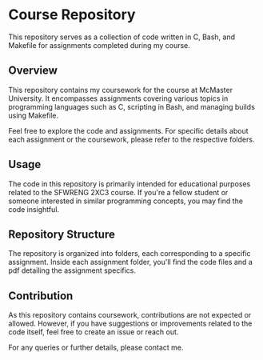 # Course Repository

This repository serves as a collection of code written in C, Bash, and Makefile for assignments completed during my course.

## Overview

This repository contains my coursework for the course at McMaster University. It encompasses assignments covering various topics in programming languages such as C, scripting in Bash, and managing builds using Makefile.

Feel free to explore the code and assignments. For specific details about each assignment or the coursework, please refer to the respective folders.

## Usage

The code in this repository is primarily intended for educational purposes related to the SFWRENG 2XC3 course. If you're a fellow student or someone interested in similar programming concepts, you may find the code insightful.

## Repository Structure

The repository is organized into folders, each corresponding to a specific assignment. Inside each assignment folder, you'll find the code files and a pdf detailing the assignment specifics.

## Contribution

As this repository contains coursework, contributions are not expected or allowed. However, if you have suggestions or improvements related to the code itself, feel free to create an issue or reach out.

For any queries or further details, please contact me.
